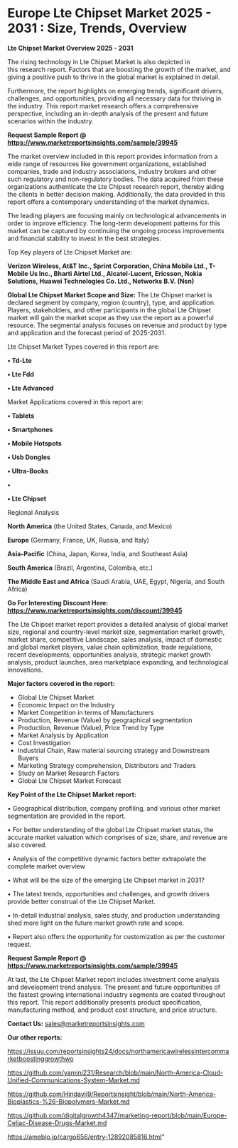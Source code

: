 # Europe Lte Chipset Market 2025 - 2031 : Size, Trends, Overview

<Strong> Lte Chipset Market Overview 2025 - 2031</strong>

The rising technology in Lte Chipset Market is also depicted in this research report. Factors that are boosting the growth of the market, and giving a positive push to thrive in the global market is explained in detail.

Furthermore, the report highlights on emerging trends, significant drivers, challenges, and opportunities, providing all necessary data for thriving in the industry. This report market research offers a comprehensive perspective, including an in-depth analysis of the present and future scenarios within the industry.

<strong>Request Sample Report @ <a href=https://www.marketreportsinsights.com/sample/39945>https://www.marketreportsinsights.com/sample/39945</a></strong>

The market overview included in this report provides information from a wide range of resources like government organizations, established companies, trade and industry associations, industry brokers and other such regulatory and non-regulatory bodies. The data acquired from these organizations authenticate the Lte Chipset research report, thereby aiding the clients in better decision making. Additionally, the data provided in this report offers a contemporary understanding of the market dynamics.

The leading players are focusing mainly on technological advancements in order to improve efficiency. The long-term development patterns for this market can be captured by continuing the ongoing process improvements and financial stability to invest in the best strategies.

Top Key players of Lte Chipset Market are:

<strong>Verizon Wireless, At&T Inc., Sprint Corporation, China Mobile Ltd., T-Mobile Us Inc., Bharti Airtel Ltd., Alcatel-Lucent, Ericsson, Nokia Solutions, Huawei Technologies Co. Ltd., Networks B.V. (Nsn)</strong>

<strong><b>Global Lte Chipset Market Scope and Size:</b></strong>
The Lte Chipset market is declared segment by company, region (country), type, and application. Players, stakeholders, and other participants in the global Lte Chipset market will gain the market scope as they use the report as a powerful resource. The segmental analysis focuses on revenue and product by type and application and the forecast period of 2025-2031.

Lte Chipset Market Types covered in this report are:

<strong>•  Td-Lte

•  Lte Fdd

•  Lte Advanced</strong>

Market Applications covered in this report are:

<strong>•  Tablets

•  Smartphones

•  Mobile Hotspots

•  Usb Dongles

•  Ultra-Books

•  

•  Lte Chipset</strong> 

Regional Analysis

<strong>North America</strong> (the United States, Canada, and Mexico)

<strong>Europe</strong> (Germany, France, UK, Russia, and Italy)

<strong>Asia-Pacific</strong> (China, Japan, Korea, India, and Southeast Asia)

<strong>South America</strong> (Brazil, Argentina, Colombia, etc.)

<strong>The Middle East and Africa</strong> (Saudi Arabia, UAE, Egypt, Nigeria, and South Africa)

<strong>Go For Interesting Discount Here: <a href=https://www.marketreportsinsights.com/discount/39945>https://www.marketreportsinsights.com/discount/39945</a></strong>

The Lte Chipset market report provides a detailed analysis of global market size, regional and country-level market size, segmentation market growth, market share, competitive Landscape, sales analysis, impact of domestic and global market players, value chain optimization, trade regulations, recent developments, opportunities analysis, strategic market growth analysis, product launches, area marketplace expanding, and technological innovations.

<strong><b>Major factors covered in the report:</b></strong>
<ul>
  <li>Global Lte Chipset Market </li>
  <li>Economic Impact on the Industry</li>
  <li>Market Competition in terms of Manufacturers</li>
  <li>Production, Revenue (Value) by geographical segmentation</li>
  <li>Production, Revenue (Value), Price Trend by Type</li>
  <li>Market Analysis by Application</li>
  <li>Cost Investigation</li>
  <li>Industrial Chain, Raw material sourcing strategy and Downstream Buyers</li>
  <li>Marketing Strategy comprehension, Distributors and Traders</li>
  <li>Study on Market Research Factors</li>
  <li>Global Lte Chipset Market Forecast</li>
</ul>

<strong><b>Key Point of the Lte Chipset Market report:</b></strong>

• Geographical distribution, company profiling, and various other market segmentation are provided in the report.

• For better understanding of the global Lte Chipset market status, the accurate market valuation which comprises of size, share, and revenue are also covered.

• Analysis of the competitive dynamic factors better extrapolate the complete market overview

• What will be the size of the emerging Lte Chipset market in 2031?

• The latest trends, opportunities and challenges, and growth drivers provide better construal of the Lte Chipset Market.

• In-detail industrial analysis, sales study, and production understanding shed more light on the future market growth rate and scope.

• Report also offers the opportunity for customization as per the customer request.

<strong>Request Sample Report @ <a href=https://www.marketreportsinsights.com/sample/39945>https://www.marketreportsinsights.com/sample/39945</a></strong>

At last, the Lte Chipset Market report includes investment come analysis and development trend analysis. The present and future opportunities of the fastest growing international industry segments are coated throughout this report. This report additionally presents product specification, manufacturing method, and product cost structure, and price structure.

<strong>Contact Us:</strong>
sales@marketreportsinsights.com

<strong>Our other reports:</strong>

<a href=https://issuu.com/reportsinsights24/docs/northamericawirelessintercommarketboostinggrowthwo>https://issuu.com/reportsinsights24/docs/northamericawirelessintercommarketboostinggrowthwo</a>

<a href=https://github.com/yamini231/Research/blob/main/North-America-Cloud-Unified-Communications-System-Market.md>https://github.com/yamini231/Research/blob/main/North-America-Cloud-Unified-Communications-System-Market.md</a>

<a href=https://github.com/Hindavii9/Reportsinsight/blob/main/North-America-Bioplastics-%26-Biopolymers-Market.md>https://github.com/Hindavii9/Reportsinsight/blob/main/North-America-Bioplastics-%26-Biopolymers-Market.md</a>

<a href=https://github.com/digitalgrowth4347/marketing-report/blob/main/Europe-Celiac-Disease-Drugs-Market.md>https://github.com/digitalgrowth4347/marketing-report/blob/main/Europe-Celiac-Disease-Drugs-Market.md</a>

<a href=https://ameblo.jp/cargo656/entry-12892085816.html>https://ameblo.jp/cargo656/entry-12892085816.html</a>"
